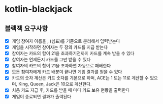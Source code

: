 # kotlin-blackjack

## 블랙잭 요구사항
- [x] 게임 참여자 이름을 , (쉼표)를 기준으로 분리해서 입력받는다
- [x] 게임을 시작하면 참여자는 두 장의 카드를 지급 받는다
- [x] 참여자는 카드의 합이 21을 초과하기전까지 카드를 계속 받을 수 있다
- [x] 참여자는 언제든지 카드를 그만 받을 수 있다
- [x] 참여자의 카드의 합이 21을 초과하면 자동으로 패배한다
- [x] 모든 참여자에게 카드 배분이 끝나면 게임 결과를 얻을 수 있다
- [x] 카드의 숫자 계산은 카드 숫자를 기본으로 하며, ACE는 1 또는 11로 계산할 수 있으며, King, Queen, Jack은 10으로 계산한다.
- [x] 처음 카드 지급 후, 카드를 받을 때 마다 카드 보유 현황을 출력한다
- [x] 게임이 종료되면 결과가 출력된다
